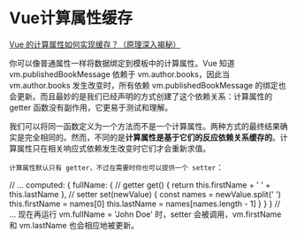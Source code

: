 # Vue计算属性缓存

[Vue 的计算属性如何实现缓存？（原理深入揭秘）](https://blog.csdn.net/weixin_39843414/article/details/106152585)

你可以像普通属性一样将数据绑定到模板中的计算属性。Vue 知道 vm.publishedBookMessage 依赖于 vm.author.books，因此当 vm.author.books 发生改变时，所有依赖 vm.publishedBookMessage 的绑定也会更新。而且最妙的是我们已经声明的方式创建了这个依赖关系：计算属性的 getter 函数没有副作用，它更易于测试和理解。

我们可以将同一函数定义为一个方法而不是一个计算属性。两种方式的最终结果确实是完全相同的。然而，不同的是**计算属性是基于它们的反应依赖关系缓存的**。计算属性只在相关响应式依赖发生改变时它们才会重新求值。

`计算属性默认只有 getter，不过在需要时你也可以提供一个 setter`：

// ...
computed: {
  fullName: {
    // getter
    get() {
      return this.firstName + ' ' + this.lastName
    },
    // setter
    set(newValue) {
      const names = newValue.split(' ')
      this.firstName = names[0]
      this.lastName = names[names.length - 1]
    }
  }
}
// ...
现在再运行 vm.fullName = 'John Doe' 时，setter 会被调用，vm.firstName 和 vm.lastName 也会相应地被更新。